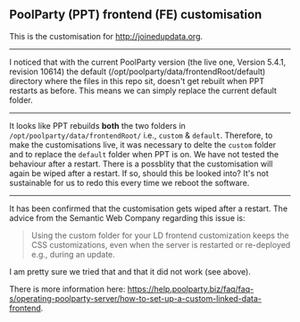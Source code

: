 ## PoolParty (PPT) frontend (FE) customisation

This is the customisation for http://joinedupdata.org.

---

I noticed that with the current PoolParty version (the live one, Version 5.4.1, revision 10614) the default (/opt/poolparty/data/frontendRoot/default) directory where the files in this repo sit, doesn't get rebuilt when PPT restarts as before. This means we can simply replace the current default folder.

---

It looks like PPT rebuilds **both** the two folders in `/opt/poolparty/data/frontendRoot/` i.e., `custom` & `default`. Therefore, to make the customisations live, it was necessary to delte the `custom` folder and to replace the `default` folder when PPT is on. We have not tested the behaviour after a restart. There is a possblity that the customisation will again be wiped after a restart. If so, should this be looked into? It's not sustainable for us to redo this every time we reboot the software.

---

It has been confirmed that the customisation gets wiped after a restart. The advice from the Semantic Web Company regarding this issue is: 

> Using the custom folder for your LD frontend customization keeps the CSS customizations, even when the server is restarted or re-deployed e.g., during an update.

I am pretty sure we tried that and that it did not work (see above).

There is more information here: https://help.poolparty.biz/faq/faq-s/operating-poolparty-server/how-to-set-up-a-custom-linked-data-frontend.
